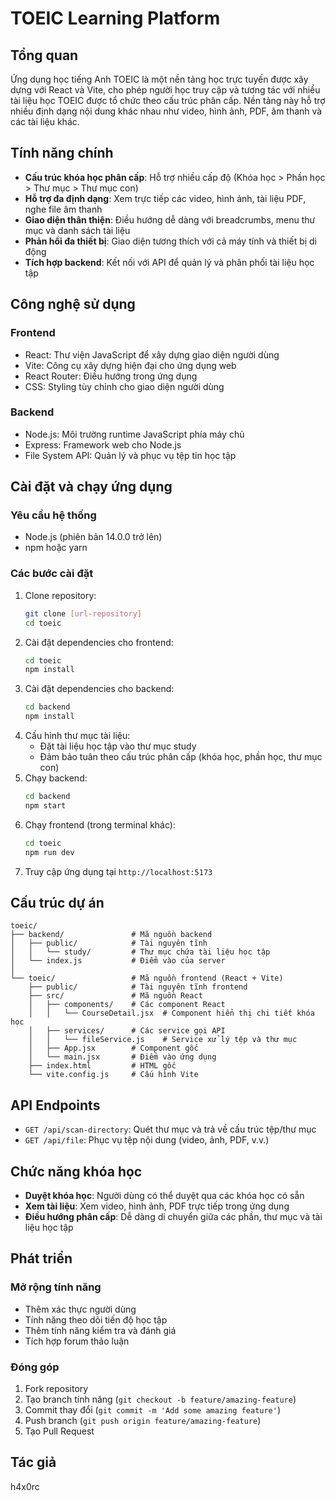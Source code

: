 
# TOEIC Learning Platform

## Tổng quan
Ứng dụng học tiếng Anh TOEIC là một nền tảng học trực tuyến được xây dựng với React và Vite, cho phép người học truy cập và tương tác với nhiều tài liệu học TOEIC được tổ chức theo cấu trúc phân cấp. Nền tảng này hỗ trợ nhiều định dạng nội dung khác nhau như video, hình ảnh, PDF, âm thanh và các tài liệu khác.

## Tính năng chính
- **Cấu trúc khóa học phân cấp**: Hỗ trợ nhiều cấp độ (Khóa học > Phần học > Thư mục > Thư mục con)
- **Hỗ trợ đa định dạng**: Xem trực tiếp các video, hình ảnh, tài liệu PDF, nghe file âm thanh
- **Giao diện thân thiện**: Điều hướng dễ dàng với breadcrumbs, menu thư mục và danh sách tài liệu
- **Phản hồi đa thiết bị**: Giao diện tương thích với cả máy tính và thiết bị di động
- **Tích hợp backend**: Kết nối với API để quản lý và phân phối tài liệu học tập

## Công nghệ sử dụng
### Frontend
- React: Thư viện JavaScript để xây dựng giao diện người dùng
- Vite: Công cụ xây dựng hiện đại cho ứng dụng web
- React Router: Điều hướng trong ứng dụng
- CSS: Styling tùy chỉnh cho giao diện người dùng

### Backend
- Node.js: Môi trường runtime JavaScript phía máy chủ
- Express: Framework web cho Node.js
- File System API: Quản lý và phục vụ tệp tin học tập

## Cài đặt và chạy ứng dụng
### Yêu cầu hệ thống
- Node.js (phiên bản 14.0.0 trở lên)
- npm hoặc yarn

### Các bước cài đặt
1. Clone repository:
   ```bash
   git clone [url-repository]
   cd toeic
   ```
2. Cài đặt dependencies cho frontend:
   ```bash
   cd toeic
   npm install
   ```
3. Cài đặt dependencies cho backend:
   ```bash
   cd backend
   npm install
   ```
4. Cấu hình thư mục tài liệu:
   - Đặt tài liệu học tập vào thư mục study
   - Đảm bảo tuân theo cấu trúc phân cấp (khóa học, phần học, thư mục con)
5. Chạy backend:
   ```bash
   cd backend
   npm start
   ```
6. Chạy frontend (trong terminal khác):
   ```bash
   cd toeic
   npm run dev
   ```
7. Truy cập ứng dụng tại `http://localhost:5173`

## Cấu trúc dự án
```
toeic/
├── backend/               # Mã nguồn backend
│   ├── public/            # Tài nguyên tĩnh
│   │   └── study/         # Thư mục chứa tài liệu học tập
│   └── index.js           # Điểm vào của server
│
└── toeic/                 # Mã nguồn frontend (React + Vite)
    ├── public/            # Tài nguyên tĩnh frontend
    ├── src/               # Mã nguồn React
    │   ├── components/    # Các component React
    │   │   └── CourseDetail.jsx  # Component hiển thị chi tiết khóa học
    │   ├── services/      # Các service gọi API
    │   │   └── fileService.js    # Service xử lý tệp và thư mục
    │   ├── App.jsx        # Component gốc
    │   └── main.jsx       # Điểm vào ứng dụng
    ├── index.html         # HTML gốc
    └── vite.config.js     # Cấu hình Vite
```

## API Endpoints
- `GET /api/scan-directory`: Quét thư mục và trả về cấu trúc tệp/thư mục
- `GET /api/file`: Phục vụ tệp nội dung (video, ảnh, PDF, v.v.)

## Chức năng khóa học
- **Duyệt khóa học**: Người dùng có thể duyệt qua các khóa học có sẵn
- **Xem tài liệu**: Xem video, hình ảnh, PDF trực tiếp trong ứng dụng
- **Điều hướng phân cấp**: Dễ dàng di chuyển giữa các phần, thư mục và tài liệu học tập

## Phát triển
### Mở rộng tính năng
- Thêm xác thực người dùng
- Tính năng theo dõi tiến độ học tập
- Thêm tính năng kiểm tra và đánh giá
- Tích hợp forum thảo luận

### Đóng góp
1. Fork repository
2. Tạo branch tính năng (`git checkout -b feature/amazing-feature`)
3. Commit thay đổi (`git commit -m 'Add some amazing feature'`)
4. Push branch (`git push origin feature/amazing-feature`)
5. Tạo Pull Request

## Tác giả
h4x0rc


